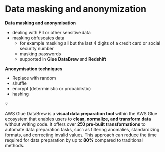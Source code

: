 # Data masking and anonymization

**Data masking and anonymisation**

- dealing with PII or other sensitive data
- masking obfuscates data
    - for example masking all but the last 4 digits of a credit card or social security number
    - masking passwords
    - supported in **Glue DataBrew** and **Redshift**
    

**Anonymisation techniques**

- Replace with random
- shuffle
- encrypt (deterministic or probabilistic)
- hashing

<aside>
💡

AWS Glue DataBrew is a **visual data preparation tool** within the AWS Glue ecosystem that enables users to **clean, normalize, and transform data** without writing code. It offers over **250 pre-built transformations** to automate data preparation tasks, such as filtering anomalies, standardizing formats, and correcting invalid values. This approach can reduce the time required for data preparation by up to **80%** compared to traditional methods.  

</aside>